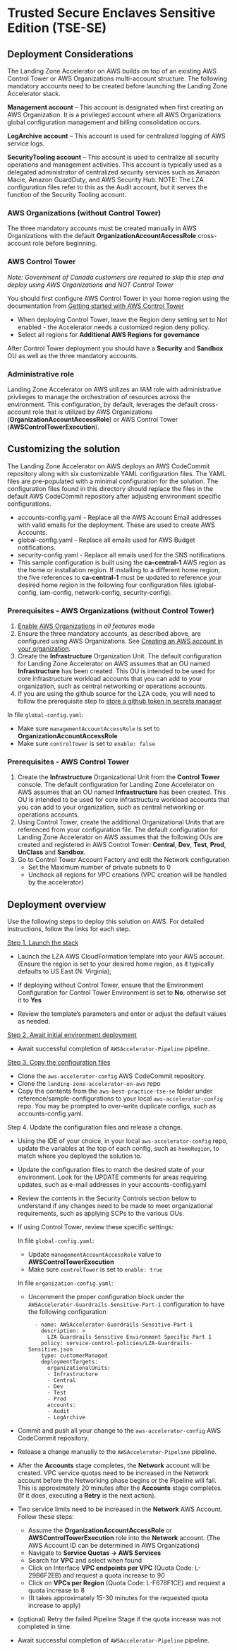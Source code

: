 # Trusted Secure Enclaves Sensitive Edition (TSE-SE)

## Deployment Considerations

The Landing Zone Accelerator on AWS builds on top of an existing AWS Control Tower or AWS Organizations multi-account structure. The following mandatory accounts need to be created before launching the Landing Zone Accelerator stack.

**Management account** – This account is designated when first creating an AWS Organization. It is a privileged account where all AWS Organizations global configuration management and billing consolidation occurs.

**LogArchive account** – This account is used for centralized logging of AWS service logs.

**SecurityTooling account** – This account is used to centralize all security operations and management activities. This account is typically used as a delegated administrator of centralized security services such as Amazon Macie, Amazon GuardDuty, and AWS Security Hub. NOTE: The LZA configuration files refer to this as the Audit account, but it serves the function of the Security Tooling account.

### AWS Organizations (without Control Tower)
The three mandatory accounts must be created manually in AWS Organizations with the default **OrganizationAccountAccessRole** cross-account role before beginning.

### AWS Control Tower
_Note: Government of Canada customers are required to skip this step and deploy using AWS Organizations and NOT Control Tower_

You should first configure AWS Control Tower in your home region using the documentation from [Getting started with AWS Control Tower](https://docs.aws.amazon.com/controltower/latest/userguide/getting-started-with-control-tower.html)
- When deploying Control Tower, leave the Region deny setting set to Not enabled - the Accelerator needs a customized region deny policy.
- Select all regions for **Additional AWS Regions for governance**

After Control Tower deployment you should have a **Security** and **Sandbox** OU as well as the three mandatory accounts.

### Administrative role

Landing Zone Accelerator on AWS utilizes an IAM role with administrative privileges to manage the orchestration of resources across the environment. This configuration, by default, leverages the default cross-account role that is utilized by AWS Organizations (**OrganizationAccountAccessRole**) or AWS Control Tower (**AWSControlTowerExecution**).

## Customizing the solution

The Landing Zone Accelerator on AWS deploys an AWS CodeCommit repository along with six customizable YAML configuration files. The YAML files are pre-populated with a minimal configuration for the solution. The configuration files found in this directory should replace the files in the default AWS CodeCommit repository after adjusting environment specific configurations.

- accounts-config.yaml - Replace all the AWS Account Email addresses with valid emails for the deployment. These are used to create AWS Accounts.
- global-config.yaml - Replace all emails used for AWS Budget notifications.
- security-config.yaml - Replace all emails used for the SNS notifications.
- This sample configuration is built using the **ca-central-1** AWS region as the home or installation region. If installing to a different home region, the five references to **ca-central-1** must be updated to reference your desired home region in the following four configuration files (global-config, iam-config, network-config, security-config).

### Prerequisites - AWS Organizations (without Control Tower)

1. [Enable AWS Organizations](https://docs.aws.amazon.com/organizations/latest/userguide/orgs_manage_org_create.html) in _all features_ mode
2. Ensure the three mandatory accounts, as described above, are configured using AWS Organizations. See [Creating an AWS account in your organization](https://docs.aws.amazon.com/organizations/latest/userguide/orgs_manage_accounts_create.html).
3. Create the **Infrastructure** Organization Unit. The default configuration for Landing Zone Accelerator on AWS assumes that an OU named **Infrastructure** has been created. This OU is intended to be used for core infrastructure workload accounts that you can add to your organization, such as central networking or operations accounts.
4. If you are using the github source for the LZA code, you will need to follow the prerequisite step to [store a github token in secrets manager](https://docs.aws.amazon.com/solutions/latest/landing-zone-accelerator-on-aws/prerequisites.html#create-a-github-personal-access-token-and-store-in-secrets-manager)

In file `global-config.yaml`:
- Make sure `managementAccountAccessRole` is set to **OrganizationAccountAccessRole**
- Make sure `controlTower` is set to `enable: false`

### Prerequisites - AWS Control Tower

1. Create the **Infrastructure** Organizational Unit from the **Control Tower** console. The default configuration for Landing Zone Accelerator on AWS assumes that an OU named **Infrastructure** has been created. This OU is intended to be used for core infrastructure workload accounts that you can add to your organization, such as central networking or operations accounts.
2. Using Control Tower, create the additional Organizational Units that are referenced from your configuration file. The default configuration for Landing Zone Accelerator on AWS assumes that the following OUs are created and registered in AWS Control Tower: **Central**, **Dev**, **Test**, **Prod**, **UnClass** and **Sandbox**.
3. Go to Control Tower Account Factory and edit the Network configuration
    - Set the Maximum number of private subnets to 0
    - Uncheck all regions for VPC creations (VPC creation will be handled by the accelerator)


## Deployment overview

Use the following steps to deploy this solution on AWS. For detailed instructions, follow the links for each step.

[Step 1. Launch the stack](https://docs.aws.amazon.com/solutions/latest/landing-zone-accelerator-on-aws/step-1.-launch-the-stack.html)

- Launch the LZA AWS CloudFormation template into your AWS account. (Ensure the region is set to your desired home region, as it typically defaults to US East (N. Virginia);
- If deploying without Control Tower, ensure that the Environment Configuration for Control Tower Environment is set to **No**, otherwise set it to **Yes**

- Review the template’s parameters and enter or adjust the default values as needed.

[Step 2. Await initial environment deployment](https://docs.aws.amazon.com/solutions/latest/landing-zone-accelerator-on-aws/step-2.-await-initial-environment-deployment.html)

- Await successful completion of `AWSAccelerator-Pipeline` pipeline.

[Step 3. Copy the configuration files](https://docs.aws.amazon.com/solutions/latest/landing-zone-accelerator-on-aws/step-3.-update-the-configuration-files.html)
- Clone the `aws-accelerator-config` AWS CodeCommit repository.
- Clone the `landing-zone-accelerator-on-aws` repo
- Copy the contents from the `aws-best-practice-tse-se` folder under reference/sample-configurations to your local `aws-accelerator-config` repo. You may be prompted to over-write duplicate configs, such as accounts-config.yaml.

Step 4. Update the configuration files and release a change.

- Using the IDE of your choice, in your local `aws-accelerator-config` repo, update the variables at the top of each config, such as `homeRegion`, to match where you deployed the solution to.
- Update the configuration files to match the desired state of your environment. Look for the UPDATE comments for areas requiring updates, such as e-mail addresses in your accounts-config.yaml
- Review the contents in the Security Controls section below to understand if any changes need to be made to meet organizational requirements, such as applying SCPs to the various OUs.
- If using Control Tower, review these specific settings:

    In file `global-config.yaml`:
    - Update `managementAccountAccessRole` value to **AWSControlTowerExecution**
    - Make sure `controlTower` is set to `enable: true`

    In file `organization-config.yaml`:
    - Uncomment the proper configuration block under the `AWSAccelerator-Guardrails-Sensitive-Part-1` configuration to have the following configuration

      ```
        - name: AWSAccelerator-Guardrails-Sensitive-Part-1
          description: >
            LZA Guardrails Sensitive Environment Specific Part 1
          policy: service-control-policies/LZA-Guardrails-Sensitive.json
          type: customerManaged
          deploymentTargets:
            organizationalUnits: 
            - Infrastructure
            - Central
            - Dev
            - Test
            - Prod
            accounts:
            - Audit
            - LogArchive
      ```


- Commit and push all your change to the `aws-accelerator-config` AWS CodeCommit repository.
- Release a change manually to the `AWSAccelerator-Pipeline` pipeline.
- After the **Accounts** stage completes, the **Network** account will be created. VPC service quotas need to be increased in the Network account before the Networking phase begins or the Pipeline will fail. This is approximately 20 minutes after the **Accounts** stage completes. (If it does, executing a **Retry** is the next action).
- Two service limits need to be increased in the **Network** AWS Account. Follow these steps:
  - Assume the **OrganizationAccountAccessRole** or **AWSControlTowerExecution** role into the **Network** account. (The AWS Account ID can be determined in AWS Organizations)
  - Navigate to **Service Quotas → AWS Services**
  - Search for **VPC** and select when found
  - Click on Interface **VPC endpoints per VPC** (Quota Code: L-29B6F2EB) and request a quota increase to 90
  - Click on **VPCs per Region** (Quota Code: L-F678F1CE) and request a quota increase to 8
  - (It takes approximately 15-30 minutes for the requested quota increase to apply)
- (optional) Retry the failed Pipeline Stage if the quota increase was not completed in time.
- Await successful completion of `AWSAccelerator-Pipeline` pipeline.

